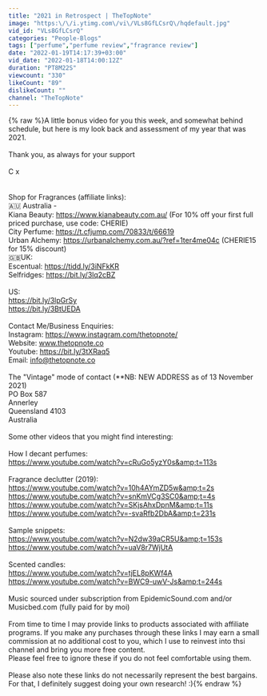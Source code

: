 ```yaml
---
title: "2021 in Retrospect | TheTopNote"
image: "https:\/\/i.ytimg.com\/vi\/VLs8GfLCsrQ\/hqdefault.jpg"
vid_id: "VLs8GfLCsrQ"
categories: "People-Blogs"
tags: ["perfume","perfume review","fragrance review"]
date: "2022-01-19T14:17:39+03:00"
vid_date: "2022-01-18T14:00:12Z"
duration: "PT8M22S"
viewcount: "330"
likeCount: "89"
dislikeCount: ""
channel: "TheTopNote"
---
```

{% raw %}A little bonus video for you this week, and somewhat behind schedule, but here is my look back and assessment of my year that was 2021.  <br /><br />Thank you, as always for your support<br /><br />C x<br /><br /><br />Shop for Fragrances (affiliate links):<br />🇦🇺 Australia - <br />Kiana Beauty: <a rel="nofollow" target="blank" href="https://www.kianabeauty.com.au/">https://www.kianabeauty.com.au/</a> (For 10% off your first full priced purchase, use code: CHERIE)<br />City Perfume: <a rel="nofollow" target="blank" href="https://t.cfjump.com/70833/t/66619">https://t.cfjump.com/70833/t/66619</a><br />Urban Alchemy: <a rel="nofollow" target="blank" href="https://urbanalchemy.com.au/?ref=1ter4me04c">https://urbanalchemy.com.au/?ref=1ter4me04c</a> (CHERIE15 for 15% discount)<br />🇬🇧UK:<br />Escentual: <a rel="nofollow" target="blank" href="https://tidd.ly/3iNFkKR">https://tidd.ly/3iNFkKR</a><br />Selfridges: <a rel="nofollow" target="blank" href="https://bit.ly/3lq2cBZ">https://bit.ly/3lq2cBZ</a><br /><br />US:<br /><a rel="nofollow" target="blank" href="https://bit.ly/3lpGrSy">https://bit.ly/3lpGrSy</a><br /><a rel="nofollow" target="blank" href="https://bit.ly/3BtUEDA">https://bit.ly/3BtUEDA</a><br /><br />Contact Me/Business Enquiries:<br />Instagram: <a rel="nofollow" target="blank" href="https://www.instagram.com/thetopnote/">https://www.instagram.com/thetopnote/</a><br />Website: www.thetopnote.co<br />Youtube: <a rel="nofollow" target="blank" href="https://bit.ly/3tXRaq5">https://bit.ly/3tXRaq5</a><br />Email: info@thetopnote.co<br /><br />The &quot;Vintage&quot; mode of contact (**NB: NEW ADDRESS as of 13 November 2021)<br />PO Box 587<br />Annerley<br />Queensland 4103<br />Australia<br /><br />Some other videos that you might find interesting:<br /><br />How I decant perfumes: <br /><a rel="nofollow" target="blank" href="https://www.youtube.com/watch?v=cRuGo5yzY0s&amp;t=113s">https://www.youtube.com/watch?v=cRuGo5yzY0s&amp;t=113s</a><br /><br />Fragrance declutter (2019): <br /><a rel="nofollow" target="blank" href="https://www.youtube.com/watch?v=10h4AYmZD5w&amp;t=2s">https://www.youtube.com/watch?v=10h4AYmZD5w&amp;t=2s</a><br /><a rel="nofollow" target="blank" href="https://www.youtube.com/watch?v=snKmVCg3SC0&amp;t=4s">https://www.youtube.com/watch?v=snKmVCg3SC0&amp;t=4s</a><br /><a rel="nofollow" target="blank" href="https://www.youtube.com/watch?v=SKjsAhxDpnM&amp;t=11s">https://www.youtube.com/watch?v=SKjsAhxDpnM&amp;t=11s</a><br /><a rel="nofollow" target="blank" href="https://www.youtube.com/watch?v=-svaRfb2DbA&amp;t=231s">https://www.youtube.com/watch?v=-svaRfb2DbA&amp;t=231s</a><br /><br />Sample snippets:<br /><a rel="nofollow" target="blank" href="https://www.youtube.com/watch?v=N2dw39aCR5U&amp;t=153s">https://www.youtube.com/watch?v=N2dw39aCR5U&amp;t=153s</a><br /><a rel="nofollow" target="blank" href="https://www.youtube.com/watch?v=uaV8r7WjUtA">https://www.youtube.com/watch?v=uaV8r7WjUtA</a><br /><br />Scented candles:<br /><a rel="nofollow" target="blank" href="https://www.youtube.com/watch?v=tjEL8pKWf4A">https://www.youtube.com/watch?v=tjEL8pKWf4A</a><br /><a rel="nofollow" target="blank" href="https://www.youtube.com/watch?v=BWC9-uwV-Js&amp;t=244s">https://www.youtube.com/watch?v=BWC9-uwV-Js&amp;t=244s</a><br /><br />Music sourced under subscription from EpidemicSound.com and/or Musicbed.com  (fully paid for by moi)<br /><br />From time to time I may provide links to products associated with affiliate programs. If you make any purchases through these links I may earn a small commission at no additional cost to you, which I use to reinvest into thsi channel and bring you more free content.  <br />Please feel free to ignore these if you do not feel comfortable using them.  <br /><br />Please also note these links do not necessarily represent the best bargains. For that, I definitely suggest doing your own research! :){% endraw %}
